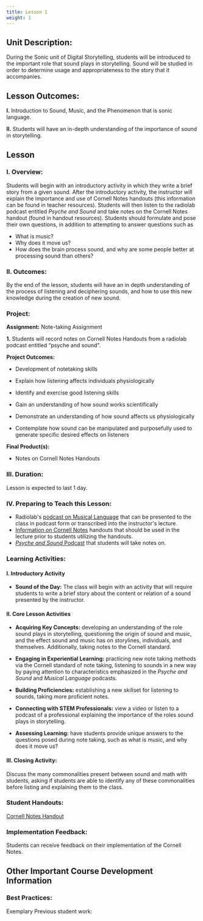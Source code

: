 ```yaml
---
title: Lesson 1
weight: 1
---
```

## Unit Description: 
During the Sonic unit of Digital Storytelling, students will be introduced to the important role that sound plays in storytelling. Sound will be studied in order to determine usage and appropriateness to the story that it accompanies. 


## Lesson Outcomes:
**I.** Introduction to Sound, Music, and the Phenomenon that is sonic language.

**II.** Students will have an in-depth understanding of the importance of sound in storytelling.

## Lesson

### I. Overview:

Students will begin with an introductory activity in which they write a brief story from a given sound. After the introductory activity, the instructor will explain the importance and use of Cornell Notes handouts (this information can be found in teacher resources). Students will then listen to the radiolab podcast entitled *Psyche and Sound* and take notes on the Cornell Notes handout (found in handout resources). Students should formulate and pose their own questions, in addition to attempting to answer questions such as 
-	What is music?
-	Why does it move us?
-	How does the brain process sound, and why are some people better at processing sound than others?



 ### II. Outcomes:
By the end of the lesson, students will have an in depth understanding of the process of listening and deciphering sounds, and how to use this new knowledge during the creation of new sound.
### Project:
**Assignment:**  Note-taking Assignment

		

 **1.** Students will record notes on Cornell Notes Handouts from a radiolab podcast entitled “psyche and sound".
 

**Project Outcomes:** 
-   Development of notetaking skills
    
-   Explain how listening affects individuals physiologically
    
-   Identify and exercise good listening skills
    
-   Gain an understanding of how sound works scientifically
    
-   Demonstrate an understanding of how sound affects us physiologically
    
-   Contemplate how sound can be manipulated and purposefully used to generate specific desired effects on listeners

**Final Product(s):**
	

 - Notes on Cornell Notes Handouts

### III. Duration: 
Lesson is expected to last 1 day.

### IV. Preparing to Teach this Lesson:
-	Radiolab's [podcast on Musical Language](http://www.radiolab.org/story/91512-musical-language/) that can be presented to the class in podcast form or transcribed into the instructor's lecture.
- [Information on Cornell Notes](https://drive.google.com/open?id=0B-fnzlPK8lcvT1BuSXBaVzlZQTg) handouts that should be used in the lecture prior to students utilizing the handouts.
-	[*Psyche and Sound* Podcast](https://drive.google.com/open?id=0B-fnzlPK8lcvSmN0OVV3ZW84a28) that students will take notes on.


### Learning Activities:

#### I. Introductory Activity
-  **Sound of the Day:** The class will begin with an activity that will require students to write a brief story about the content or relation of a sound presented by the instructor.

#### II. Core Lesson Activities
- **Acquiring Key Concepts:** developing an understanding of the role sound plays in storytelling, questioning the origin of sound and music, and the effect sound and music has on storylines, individuals, and themselves. Additionally, taking notes to the Cornell standard.

- **Engaging in Experiential Learning:** practicing new note taking methods via the Cornell standard of note taking, listening to sounds in a new way by paying attention to characteristics emphasized in the *Psyche and Sound* and *Musical Language* podcasts.

- **Building Proficiencies:** establishing a new skillset for listening to sounds, taking more proficient notes. 

- **Connecting with STEM Professionals:** view a video or listen to a podcast of a professional explaining the importance  of the roles sound plays in storytelling.

- **Assessing Learning:** have students provide unique answers to the questions posed during note taking, such as what is music, and why does it move us?

#### III. Closing Activity: 
Discuss the many commonalities present between sound and math with students, asking if students are able to identify any of these commonalities before listing and explaining them to the class.



### Student Handouts:
[Cornell Notes Handout](https://drive.google.com/open?id=1Kyf1MC4igp7Lp1TiMAbRyUKmHjOvdiLVtugP91m6Gf0) 

###  Implementation Feedback: 
Students can receive feedback on their implementation of the Cornell Notes.


## Other Important Course Development Information
### Best Practices:
Exemplary Previous student work: 

